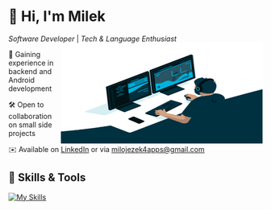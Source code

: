 # 👋 Hi, I'm Milek 
_Software Developer_ | _Tech & Language Enthusiast_
<img align="right" width="400" height="200" src="dev_gif.gif">


🌱 Gaining experience in backend and Android development

🛠️ Open to collaboration on small side projects

✉️ Available on [LinkedIn](https://www.linkedin.com/in/miloslav-jezek/) or via milojezek4apps@gmail.com

## 🔨 Skills & Tools

[![My Skills](https://skillicons.dev/icons?i=java,kotlin,spring,maven,postgres,git,github,idea,androidstudio,vscode&theme=light&perline=7)](https://skillicons.dev)

<!---
milojezek/milojezek is a ✨ special ✨ repository because its `README.md` (this file) appears on your GitHub profile.
You can click the Preview link to take a look at your changes.
--->

